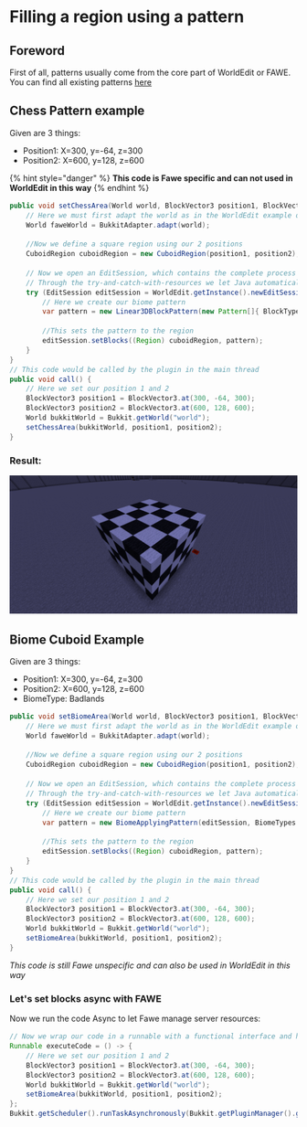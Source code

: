 # Filling a region using a pattern

## Foreword
First of all, patterns usually come from the core part of WorldEdit or FAWE. You can find all existing patterns [here](https://intellectualsites.github.io/fastasyncworldedit-javadocs/worldedit-core/com/sk89q/worldedit/function/pattern/Pattern.html)

## Chess Pattern example
Given are 3 things:
- Position1: X=300, y=-64, z=300
- Position2: X=600, y=128, z=600

{% hint style="danger" %}
**This code is Fawe specific and can not used in WorldEdit in this way**
{% endhint %}
```java
public void setChessArea(World world, BlockVector3 position1, BlockVector3 position2) {
    // Here we must first adapt the world as in the WorldEdit example or translate it into the WorldEdit specialized object.
    World faweWorld = BukkitAdapter.adapt(world);

    //Now we define a square region using our 2 positions
    CuboidRegion cuboidRegion = new CuboidRegion(position1, position2);

    // Now we open an EditSession, which contains the complete process or information during an edit process in the world.
    // Through the try-and-catch-with-resources we let Java automatically close the resource EditSession after use
    try (EditSession editSession = WorldEdit.getInstance().newEditSession(faweWorld)) {
        // Here we create our biome pattern
        var pattern = new Linear3DBlockPattern(new Pattern[]{ BlockTypes.WHITE_WOOL, BlockTypes.BLACK_WOOL }, 2, 2, 2);

        //This sets the pattern to the region
        editSession.setBlocks((Region) cuboidRegion, pattern);
    }
}
// This code would be called by the plugin in the main thread
public void call() {
    // Here we set our position 1 and 2
    BlockVector3 position1 = BlockVector3.at(300, -64, 300);
    BlockVector3 position2 = BlockVector3.at(600, 128, 600);
    World bukkitWorld = Bukkit.getWorld("world");
    setChessArea(bukkitWorld, position1, position2);
}
```

### Result:

![api_chess_pattern.png](/fastasyncworldedit/images/api_chess_pattern.png)


## Biome Cuboid Example
Given are 3 things:
- Position1: X=300, y=-64, z=300
- Position2: X=600, y=128, z=600
- BiomeType: Badlands

```java
public void setBiomeArea(World world, BlockVector3 position1, BlockVector3 position 2) {
    // Here we must first adapt the world as in the WorldEdit example or translate it into the WorldEdit specialized object.
    World faweWorld = BukkitAdapter.adapt(world);

    //Now we define a square region using our 2 positions
    CuboidRegion cuboidRegion = new CuboidRegion(position1, position2);

    // Now we open an EditSession, which contains the complete process or information during an edit process in the world.
    // Through the try-and-catch-with-resources we let Java automatically close the resource EditSession after use
    try (EditSession editSession = WorldEdit.getInstance().newEditSession(faweWorld)) {
        // Here we create our biome pattern
        var pattern = new BiomeApplyingPattern(editSession, BiomeTypes.BADLANDS);

        //This sets the pattern to the region
        editSession.setBlocks((Region) cuboidRegion, pattern);
    }
}
// This code would be called by the plugin in the main thread
public void call() {
    // Here we set our position 1 and 2
    BlockVector3 position1 = BlockVector3.at(300, -64, 300);
    BlockVector3 position2 = BlockVector3.at(600, 128, 600);
    World bukkitWorld = Bukkit.getWorld("world");
    setBiomeArea(bukkitWorld, position1, position2);
}
```
_This code is still Fawe unspecific and can also be used in WorldEdit in this way_

### Let's set blocks async with FAWE

Now we run the code Async to let Fawe manage server resources:
```java
// Now we wrap our code in a runnable with a functional interface and have it executed by Bukkit's scheduler system
Runnable executeCode = () -> {
    // Here we set our position 1 and 2
    BlockVector3 position1 = BlockVector3.at(300, -64, 300);
    BlockVector3 position2 = BlockVector3.at(600, 128, 600);
    World bukkitWorld = Bukkit.getWorld("world");
    setBiomeArea(bukkitWorld, position1, position2);
};
Bukkit.getScheduler().runTaskAsynchronously(Bukkit.getPluginManager().getPlugin("YourPluginNameHere"), executeCode);
```

